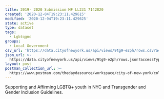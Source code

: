 ```yaml
---
title: 2019- 2020 Submission MF LL231 7142020
created: '2020-12-04T19:23:11.429615'
modified: '2020-12-04T19:23:11.429625'
state: active
type: dataset
tags:
  - Lgbtqgnc
groups:
  - Local Government
csv_url: 'https://data.cityofnewyork.us/api/views/9tg9-e2ph/rows.csv?accessType=DOWNLOAD'
json_url: >-
  https://data.cityofnewyork.us/api/views/9tg9-e2ph/rows.json?accessType=DOWNLOAD
layout: post
postman_collection_url: >-
  https://www.postman.com/thedaydasource/workspace/city-of-new-york/collection/15909983-602046c5-0c09-482f-bca6-fd6a1e35e0ed
---
```

Supporting and Affirming LGBTQ+ youth in NYC and Transgender and Gender Inclusion Guidelines.
